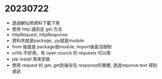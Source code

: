 # 20230722
- 透過網址把資料下載下來
- 使用 http 通訊定 get 方法
- httpRequest, httpResponse
- 資料夾就是package, .py就是module
- from 後面是 package或module, import後面沒限制
- urllib 不好用，有 open source 的 requests 可以用
- pip install 用來安裝
- 使用 request 的 get, get到後存在 response的實體, 透過reponse.text 得到資訊